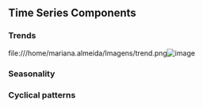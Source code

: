 ## Time Series Components

### Trends 


file:///home/mariana.almeida/Imagens/trend.png![image](https://user-images.githubusercontent.com/39881974/222714767-7ef00e45-418a-4872-838f-7ff36708fdd1.png)


### Seasonality 


### Cyclical patterns 


